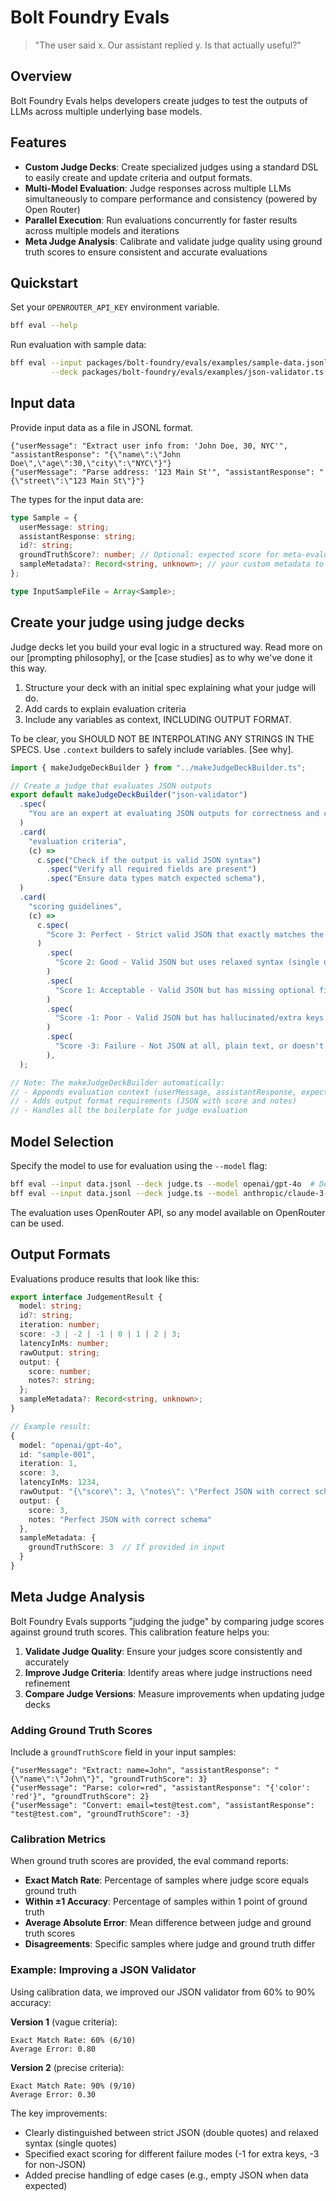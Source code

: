 # Bolt Foundry Evals

> "The user said x. Our assistant replied y. Is that actually useful?"

## Overview

Bolt Foundry Evals helps developers create judges to test the outputs of LLMs
across multiple underlying base models.

## Features

- **Custom Judge Decks**: Create specialized judges using a standard DSL to
  easily create and update criteria and output formats.
- **Multi-Model Evaluation**: Judge responses across multiple LLMs
  simultaneously to compare performance and consistency (powered by Open Router)
- **Parallel Execution**: Run evaluations concurrently for faster results across
  multiple models and iterations
- **Meta Judge Analysis**: Calibrate and validate judge quality using ground
  truth scores to ensure consistent and accurate evaluations

## Quickstart

Set your `OPENROUTER_API_KEY` environment variable.

```bash
bff eval --help
```

Run evaluation with sample data:

```bash
bff eval --input packages/bolt-foundry/evals/examples/sample-data.jsonl \
         --deck packages/bolt-foundry/evals/examples/json-validator.ts
```

## Input data

Provide input data as a file in JSONL format.

```jsonl
{"userMessage": "Extract user info from: 'John Doe, 30, NYC'", "assistantResponse": "{\"name\":\"John Doe\",\"age\":30,\"city\":\"NYC\"}"}
{"userMessage": "Parse address: '123 Main St'", "assistantResponse": "{\"street\":\"123 Main St\"}"}
```

The types for the input data are:

```typescript
type Sample = {
  userMessage: string;
  assistantResponse: string;
  id?: string;
  groundTruthScore?: number; // Optional: expected score for meta-evaluation (-3 to 3)
  sampleMetadata?: Record<string, unknown>; // your custom metadata to forward along to the reporter
};

type InputSampleFile = Array<Sample>;
```

## Create your judge using judge decks

Judge decks let you build your eval logic in a structured way. Read more on our
[prompting philosophy], or the [case studies] as to why we've done it this way.

1. Structure your deck with an initial spec explaining what your judge will do.
2. Add cards to explain evaluation criteria
3. Include any variables as context, INCLUDING OUTPUT FORMAT.

To be clear, you SHOULD NOT BE INTERPOLATING ANY STRINGS IN THE SPECS. Use
`.context` builders to safely include variables. [See why].

```typescript
import { makeJudgeDeckBuilder } from "../makeJudgeDeckBuilder.ts";

// Create a judge that evaluates JSON outputs
export default makeJudgeDeckBuilder("json-validator")
  .spec(
    "You are an expert at evaluating JSON outputs for correctness and completeness.",
  )
  .card(
    "evaluation criteria",
    (c) =>
      c.spec("Check if the output is valid JSON syntax")
        .spec("Verify all required fields are present")
        .spec("Ensure data types match expected schema"),
  )
  .card(
    "scoring guidelines",
    (c) =>
      c.spec(
        "Score 3: Perfect - Strict valid JSON that exactly matches the expected schema",
      )
        .spec(
          "Score 2: Good - Valid JSON but uses relaxed syntax (single quotes, trailing commas, etc)",
        )
        .spec(
          "Score 1: Acceptable - Valid JSON but has missing optional fields",
        )
        .spec(
          "Score -1: Poor - Valid JSON but has hallucinated/extra keys not in the input",
        )
        .spec(
          "Score -3: Failure - Not JSON at all, plain text, or doesn't parse",
        ),
  );

// Note: The makeJudgeDeckBuilder automatically:
// - Appends evaluation context (userMessage, assistantResponse, expected)
// - Adds output format requirements (JSON with score and notes)
// - Handles all the boilerplate for judge evaluation
```

## Model Selection

Specify the model to use for evaluation using the `--model` flag:

```bash
bff eval --input data.jsonl --deck judge.ts --model openai/gpt-4o  # Default
bff eval --input data.jsonl --deck judge.ts --model anthropic/claude-3-opus
```

The evaluation uses OpenRouter API, so any model available on OpenRouter can be
used.

## Output Formats

Evaluations produce results that look like this:

```typescript
export interface JudgementResult {
  model: string;
  id?: string;
  iteration: number;
  score: -3 | -2 | -1 | 0 | 1 | 2 | 3;
  latencyInMs: number;
  rawOutput: string;
  output: {
    score: number;
    notes?: string;
  };
  sampleMetadata?: Record<string, unknown>;
}

// Example result:
{
  model: "openai/gpt-4o",
  id: "sample-001",
  iteration: 1,
  score: 3,
  latencyInMs: 1234,
  rawOutput: "{\"score\": 3, \"notes\": \"Perfect JSON with correct schema\"}",
  output: {
    score: 3,
    notes: "Perfect JSON with correct schema"
  },
  sampleMetadata: {
    groundTruthScore: 3  // If provided in input
  }
}
```

## Meta Judge Analysis

Bolt Foundry Evals supports "judging the judge" by comparing judge scores
against ground truth scores. This calibration feature helps you:

1. **Validate Judge Quality**: Ensure your judges score consistently and
   accurately
2. **Improve Judge Criteria**: Identify areas where judge instructions need
   refinement
3. **Compare Judge Versions**: Measure improvements when updating judge decks

### Adding Ground Truth Scores

Include a `groundTruthScore` field in your input samples:

```jsonl
{"userMessage": "Extract: name=John", "assistantResponse": "{\"name\":\"John\"}", "groundTruthScore": 3}
{"userMessage": "Parse: color=red", "assistantResponse": "{'color': 'red'}", "groundTruthScore": 2}
{"userMessage": "Convert: email=test@test.com", "assistantResponse": "test@test.com", "groundTruthScore": -3}
```

### Calibration Metrics

When ground truth scores are provided, the eval command reports:

- **Exact Match Rate**: Percentage of samples where judge score equals ground
  truth
- **Within ±1 Accuracy**: Percentage of samples within 1 point of ground truth
- **Average Absolute Error**: Mean difference between judge and ground truth
  scores
- **Disagreements**: Specific samples where judge and ground truth differ

### Example: Improving a JSON Validator

Using calibration data, we improved our JSON validator from 60% to 90% accuracy:

**Version 1** (vague criteria):

```
Exact Match Rate: 60% (6/10)
Average Error: 0.80
```

**Version 2** (precise criteria):

```
Exact Match Rate: 90% (9/10)
Average Error: 0.30
```

The key improvements:

- Clearly distinguished between strict JSON (double quotes) and relaxed syntax
  (single quotes)
- Specified exact scoring for different failure modes (-1 for extra keys, -3 for
  non-JSON)
- Added precise handling of edge cases (e.g., empty JSON when data expected)
